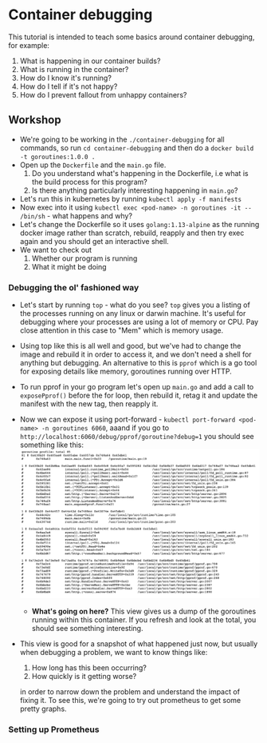 # Container debugging
This tutorial is intended to teach some basics around container debugging, for example:
1. What is happening in our container builds?
1. What is running in the container?
1. How do I know it's running?
1. How do I tell if it's not happy?
1. How do I prevent fallout from unhappy containers?

## Workshop
- We're going to be working in the `./container-debugging` for all commands, so run `cd container-debugging` and then do a `docker build -t goroutines:1.0.0 .`
- Open up the `Dockerfile` and the `main.go` file. 
    1. Do you understand what's happening in the Dockerfile, i.e what is the build process for this program?
    1. Is there anything particularly interesting happening in `main.go`?
- Let's run this in kubernetes by running `kubectl apply -f manifests`
- Now exec into it using `kubectl exec <pod-name> -n goroutines -it -- /bin/sh` - what happens and why?
- Let's change the Dockerfile so it uses `golang:1.13-alpine` as the running docker image rather than scratch, rebuild, reapply and then try exec again and you should get an interactive shell.
- We want to check out
    1. Whether our program is running
    1. What it might be doing

### Debugging the ol' fashioned way
- Let's start by running `top` - what do you see? `top` gives you a listing of the processes running on any linux or darwin machine. It's useful for debugging where your processes are using a lot of memory or CPU. Pay close attention in this case to "Mem" which is memory usage.
- Using top like this is all well and good, but we've had to change the image and rebuild it in order to access it, and we don't need a shell for anything but debugging. An alternative to this is `pprof` which is a go tool for exposing details like memory, goroutines running over HTTP.
- To run pprof in your go program let's open up `main.go` and add a call to `exposePprof()` before the for loop, then rebuild it, retag it and update the manifest with the new tag, then reapply it.
- Now we can expose it using port-forward - `kubectl port-forward <pod-name> -n goroutines 6060`, aaand if you go to `http://localhost:6060/debug/pprof/goroutine?debug=1` you should see something like this: ![pprof](./images/pprof.png)
    - **What's going on here?** This view gives us a dump of the goroutines running within this container. If you refresh and look at the total, you should see something interesting.
- This view is good for a snapshot of what happened just now, but usually when debugging a problem, we want to know things like:
    1. How long has this been occurring?
    1. How quickly is it getting worse?
    
    in order to narrow down the problem and understand the impact of fixing it. To see this, we're going to try out prometheus to get some pretty graphs.
### Setting up Prometheus

